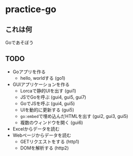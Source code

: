 # practice-go

## これは何

Goであそぼう

## TODO

- Goアプリを作る
    - hello, worldする (go1)
- GUIアプリケーションを作る
    - Lorcaで静的UIを出す (gui1)
    - JSでGoを呼ぶ (gui4, gui5, gui7)
    - GoでJSを呼ぶ (gui4, gui5)
    - UIを動的に更新する (gui5)
    - `go:embed`で埋め込んだHTMLを出す (gui2, gui3, gui5)
    - 複数のウィンドウを開く (gui6)
- Excelからデータを読む
- Webページからデータを読む
    - GETリクエストをする (http1)
    - DOMを解析する (http2)
